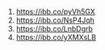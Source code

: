 1. https://ibb.co/pyVh5GX
2. https://ibb.co/NsP4Jqh
3. https://ibb.co/LnbDgrb
4. https://ibb.co/yXMXsLB
